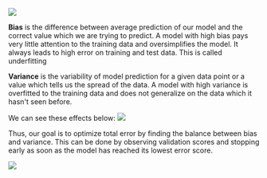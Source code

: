 

![](Pasted%20image%2020220831232410.png)

**Bias** is the difference between average prediction of our model and the correct value which we are trying to predict. A model with high bias pays very little attention to the training data and oversimplifies the model. It always leads to high error on training and test data. This is called underfitting

**Variance** is the variability of model prediction for a given data point or a value which tells us the spread of the data. A model with high variance is overfitted to the training data and does not generalize on the data which it hasn't seen before.

We can see these effects below:
![](Pasted%20image%2020220831232611.png)

Thus, our goal is to optimize total error by finding the balance between bias and variance. This can be done by observing validation scores and stopping early as soon as the model has reached its lowest error score.

![](Pasted%20image%2020220831232738.png)